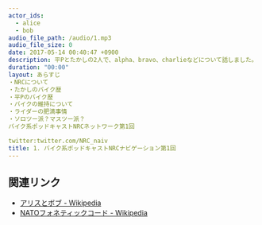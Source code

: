 ```yaml
---
actor_ids:
  - alice
  - bob
audio_file_path: /audio/1.mp3
audio_file_size: 0
date: 2017-05-14 00:40:47 +0900
description: 平Pとたかしの2人で、alpha、bravo、charlieなどについて話しました。
duration: "00:00"
layout: あらすじ
・NRCについて
・たかしのバイク歴
・平Pのバイク歴
・バイクの維持について
・ライダーの肥満事情
・ソロツー派？マスツー派？
バイク系ポッドキャストNRCネットワーク第1回

twitter:twitter.com/NRC_naiv
title: 1. バイク系ポッドキャストNRCナビゲーション第1回
---
```


## 関連リンク

- [アリスとボブ - Wikipedia](https://ja.wikipedia.org/wiki/%E3%82%A2%E3%83%AA%E3%82%B9%E3%81%A8%E3%83%9C%E3%83%96)
- [NATOフォネティックコード - Wikipedia](https://ja.wikipedia.org/wiki/NATO%E3%83%95%E3%82%A9%E3%83%8D%E3%83%86%E3%82%A3%E3%83%83%E3%82%AF%E3%82%B3%E3%83%BC%E3%83%89)
